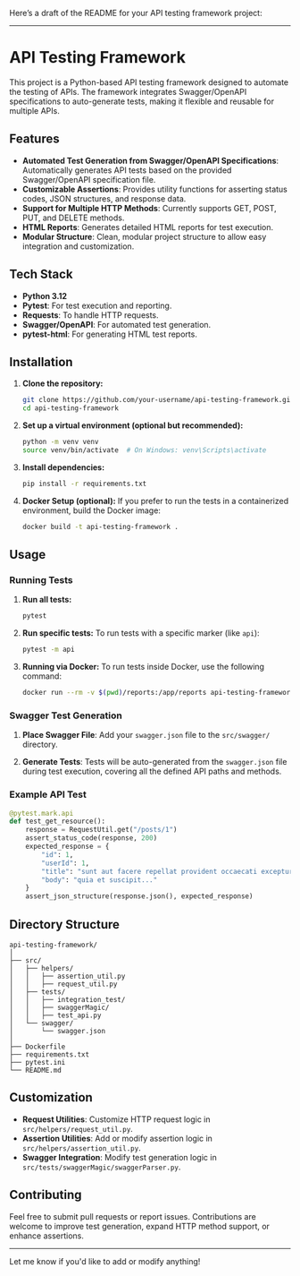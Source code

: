 Here’s a draft of the README for your API testing framework project:

---

# API Testing Framework

This project is a Python-based API testing framework designed to automate the testing of APIs. The framework integrates Swagger/OpenAPI specifications to auto-generate tests, making it flexible and reusable for multiple APIs.

## Features

- **Automated Test Generation from Swagger/OpenAPI Specifications**: Automatically generates API tests based on the provided Swagger/OpenAPI specification file.
- **Customizable Assertions**: Provides utility functions for asserting status codes, JSON structures, and response data.
- **Support for Multiple HTTP Methods**: Currently supports GET, POST, PUT, and DELETE methods.
- **HTML Reports**: Generates detailed HTML reports for test execution.
- **Modular Structure**: Clean, modular project structure to allow easy integration and customization.

## Tech Stack

- **Python 3.12**
- **Pytest**: For test execution and reporting.
- **Requests**: To handle HTTP requests.
- **Swagger/OpenAPI**: For automated test generation.
- **pytest-html**: For generating HTML test reports.

## Installation

1. **Clone the repository:**
   ```bash
   git clone https://github.com/your-username/api-testing-framework.git
   cd api-testing-framework
   ```

2. **Set up a virtual environment (optional but recommended):**
   ```bash
   python -m venv venv
   source venv/bin/activate  # On Windows: venv\Scripts\activate
   ```

3. **Install dependencies:**
   ```bash
   pip install -r requirements.txt
   ```

4. **Docker Setup (optional):**
   If you prefer to run the tests in a containerized environment, build the Docker image:
   ```bash
   docker build -t api-testing-framework .
   ```

## Usage

### Running Tests

1. **Run all tests:**
   ```bash
   pytest
   ```

2. **Run specific tests:**
   To run tests with a specific marker (like `api`):
   ```bash
   pytest -m api
   ```

3. **Running via Docker:**
   To run tests inside Docker, use the following command:
   ```bash
   docker run --rm -v $(pwd)/reports:/app/reports api-testing-framework
   ```

### Swagger Test Generation

1. **Place Swagger File**: 
   Add your `swagger.json` file to the `src/swagger/` directory.
   
2. **Generate Tests**:
   Tests will be auto-generated from the `swagger.json` file during test execution, covering all the defined API paths and methods.

### Example API Test

```python
@pytest.mark.api
def test_get_resource():
    response = RequestUtil.get("/posts/1")
    assert_status_code(response, 200)
    expected_response = {
        "id": 1,
        "userId": 1,
        "title": "sunt aut facere repellat provident occaecati excepturi optio reprehenderit",
        "body": "quia et suscipit..."
    }
    assert_json_structure(response.json(), expected_response)
```

## Directory Structure

```
api-testing-framework/
│
├── src/
│   ├── helpers/
│   │   ├── assertion_util.py
│   │   ├── request_util.py
│   ├── tests/
│   │   ├── integration_test/
│   │   ├── swaggerMagic/
│   │   ├── test_api.py
│   └── swagger/
│       └── swagger.json
│
├── Dockerfile
├── requirements.txt
├── pytest.ini
└── README.md
```

## Customization

- **Request Utilities**: Customize HTTP request logic in `src/helpers/request_util.py`.
- **Assertion Utilities**: Add or modify assertion logic in `src/helpers/assertion_util.py`.
- **Swagger Integration**: Modify test generation logic in `src/tests/swaggerMagic/swaggerParser.py`.

## Contributing

Feel free to submit pull requests or report issues. Contributions are welcome to improve test generation, expand HTTP method support, or enhance assertions.

---

Let me know if you'd like to add or modify anything!